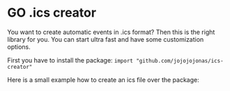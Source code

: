 # GO .ics creator
You want to create automatic events in .ics format? Then this is the right library for you. You can start ultra fast and have some customization options.

First you have to install the package:
`import "github.com/jojojojonas/ics-creator"`

Here is a small example how to create an ics file over the package:
`‌`